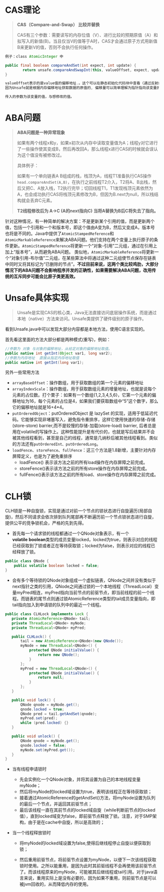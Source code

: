 # CAS理论

> **CAS（Compare-and-Swap）  比较并替换**
>
> CAS有三个参数：需要读写的内存位值（V）、进行比较的预期原值（A）和拟写入的新值(B)。当且仅当V的值等于A时，CAS才会通过原子方式用新值B来更新V的值，否则不会执行任何操作。

```java
例子：class AtomicInteger 中

public final boolean compareAndSet(int expect, int update) {
        return unsafe.compareAndSwapInt(this, valueOffset, expect, update);
}

valueOffset表示的是value值的偏移地址.。这个可以在静态初始化代码块中查看（通过反射的方式）。
因为Unsafe就是根据内存偏移地址获取数据的原值的, 偏移量可以简单理解为指针指向该变量的内存地址。

传入的参数为该变量的值，与想修改的值。
```

# ABA问题

> **ABA问题是一种异常现象**
>
> 如果有两个线程x和y，如果x初次从内存中读取变量值为A；线程y对它进行了一些操作使其变成B，然后再改回A，那么线程x进行CAS的时候就会误认为这个值没有被修改过。 
>
> 具体例子：
>
> 如果有一个单向链表A B组成的栈，栈顶为A，线程T1准备执行CAS操作`head.compareAndSet(A,B)`，在执行之前线程T2介入，T2将A、B出栈，然后又把C、A放入栈，T2执行完毕；切回线程T1，T1发现栈顶元素依然为A，也会成功执行CAS将栈顶元素修改为B，但因为B.next为null，所以栈结构就会丢弃C元素。
>
> **T2线程修改后为  A->C (A的next指向C) 当将A替换为B后C将失去了指向。**

针对这种情况，有一种简单的解决方案：不是更新某个引用的值，而是更新两个值，包括一个引用和一个和版本号，即这个值由A变为B，然后又变成A，版本号也将是不同的。Java中提供了`AtomicStampedReference`和`AtomicMarkableReference`来解决ABA问题。他们支持在两个变量上执行原子的条件更新。`AtomicStampedReference`将更新一个“对象-引用”二元组，通过在引用上加上“版本号”，从而避免ABA问题。 类似地，`AtomicMarkableReference`将更新一个“对象引用-布尔值”二元组，在某些算法中将通过这种二元组使节点保存在链表中同时又将其标记为“已删除的节点”。**不过目前来说，这两个类比较鸡肋，大部分情况下的ABA问题不会影响程序并发的正确性，如果需要解决ABA问题，改用传统的互斥同步可能会比原子类更高效。**

 # Unsafe具体实现

>Unsafe是实现CAS的核心类，Java无法直接访问底层操作系统，而是通过本地（native）方法来访问。Unsafe类提供了硬件级别的原子操作。 

看到Unsafe.java中可以发现大部分内容都是本地方法，使用C语言实现的。

首先看这里面的方法大部分都是两种模式(重写)，例如：

```java
//参数为 对象 与对象的偏移地址，从给定对象的偏移地址取值。
public native int getInt(Object var1, long var2);
//参数为内存地址  直接从指定内存地址取值
public native int getInt(long var1);
```

另外一些常用方法

* `arrayBaseOffset`：操作数组，用于获取数组的第一个元素的偏移地址
* `arrayIndexScale`：操作数组，用于获取数组元素的增量地址，也就是说每个元素的占位数。打个栗子：如果有一个数组{1,2,3,4,5,6}，它第一个元素的偏移地址为16，每个元素的占位是4，如果我们要获取数组中“5”这个数字，那么它的偏移地址就是16+4*4。
*  `putOrderedObject`：putOrderedObject 是 lazySet 的实现，适用于低延迟代码。它能够实现非堵塞写入，避免指令重排序，这样它使用快速的存储-存储(store-store) barrier,而不是较慢的存储-加载(store-load) barrier, 后者总是用在volatile的写操作上。这种性能提升是有代价的，也就是写后结果并不会被其他线程看到，甚至是自己的线程，通常是几纳秒后被其他线程看到。类似的方法还有`putOrderedInt、putOrderedLong`。
* `loadFence`、`storeFence`、`fullFence`：这三个方法是1.8新增，主要针对内存屏障定义，也是为了避免重排序
  * loadFence() 表示该方法之前的所有load操作在内存屏障之前完成。
  * storeFence()表示该方法之前的所有store操作在内存屏障之前完成。
  * fullFence()表示该方法之前的所有load、store操作在内存屏障之前完成。

 

 # CLH锁

CLH锁是一种自旋锁，实现是通过对前一个节点的锁状态进行自旋遍历(局部自旋)，然后不同请求会依次排到队列尾部再不断遍历前一个节点锁状态进行自旋，提供公平的竞争锁机会，严格的先到先得。

* 首先每一个请求锁的线程都通过一个QNode对象表示，有一个**volatile** **boolean**类型的成员变量locked，locked为true，则表示对应的线程已经获取到了锁或者正在等待获取锁；locked为false，则表示对应的线程已经释放了锁。 

```java
public class QNode {
	public volatile boolean locked = false;
}
```

* 会有多个等待锁的QNode对象组成一个虚拟链表，QNode之间并没有类似于next指针之类的引用，QNode之间通过锁的一个本地线程（ThreadLocal）变量myPred相连，myPred指向当前节点的前驱节点，即当前线程的前一个线程。而链表的尾节点则通过锁AtomicReference<QNode>类型的tail成员变量指向，即tail指向加入到申请锁的队列中的最近一个线程。

 ```java
public class CLHLock implements Lock {
	private AtomicReference<QNode> tail;
	private ThreadLocal<QNode> myNode;
	private ThreadLocal<QNode> myPred;
 
	public CLHLock() {
		tail = new AtomicReference<QNode>(new QNode());
		myNode = new ThreadLocal<QNode>() {
			protected QNode initialValue() {
				return new QNode();
			}
		};
		myPred = new ThreadLocal<QNode>() {
			protected QNode initialValue() {
				return null;
			}
		};
	}
 
	public void lock() {
		QNode qnode = myNode.get();
		qnode.locked = true;
		QNode pred = tail.getAndSet(qnode);
		myPred.set(pred);
		while (pred.locked) {}
	}
 
	public void unlock() {
		QNode qnode = myNode.get();
		qnode.locked = false;
		myNode.set(myPred.get());
	}
}
 ```

* 当有线程申请锁时

  * 先会实例化一个QNode对象，并将其设置为自己的本地线程变量myNode； 
  * 然后将myNode的locked域设置为true，表明该线程正在等待获取锁；
  * 接着通过AtomicReference的getAndSet()方法，将myNode设置为队列的最后一个节点，并返回其前驱节点；
  * 最后该线程一直在其前节点的locked域自旋（while判断前节点的locked值），直到locked域变为false，即前驱节点释放了锁。注意，对于SMP架构，由于是在cache中自旋，所以是高效的；

* 当一个线程释放锁时

  * 将myNode的locked域设置为false,使得后继线程停止自旋以便获取到锁；

  * 然后重用前驱节点，将前驱节点设置为myNode，以便下一次该线程获取锁时使用。之所以能重用，是因为此时其前驱线程不会再使用该前驱节点了。而该线程原来的myNode，可能被其后继线程或tail引用。对于java语言来说，重用实际上是没有必要的，因为如果不重用，则前驱节点是可以被jvm回收的，从而降低内存的使用。

    

 

 

 

 

 

 

 

 

 